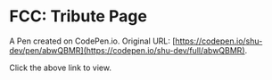 # FCC: Tribute Page

A Pen created on CodePen.io. Original URL: [https://codepen.io/shu-dev/pen/abwQBMR](https://codepen.io/shu-dev/full/abwQBMR).


Click the above link to view.

